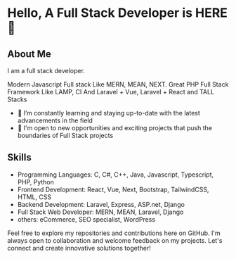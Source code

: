 
# Hello, A Full Stack Developer is HERE👋

## About Me
I am a full stack developer.

Modern Javascript Full stack Like MERN, MEAN, NEXT.
Great PHP Full Stack Framework Like LAMP, CI
And Laravel + Vue, Laravel + React and TALL Stacks

- 🌱 I’m constantly learning and staying up-to-date with the latest advancements in the field
- 💼 I'm open to new opportunities and exciting projects that push the boundaries of Full Stack projects

## Skills
- Programming Languages: C, C#, C++, Java, Javascript, Typescript, PHP, Python
- Frontend Development: React, Vue, Next, Bootstrap, TailwindCSS, HTML, CSS
- Backend Development: Laravel, Express, ASP.net, Django
- Full Stack Web Developer: MERN, MEAN, Laravel, Django
- others: eCommerce, SEO specialist, WordPress

Feel free to explore my repositories and contributions here on GitHub. I'm always open to collaboration and welcome feedback on my projects. Let's connect and create innovative solutions together!

